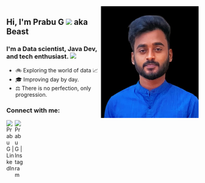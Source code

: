 
<div align="left">
<a href="#" target="__blank">
  <img src="WhatsApp Image 2023-12-10 at 10.52.27 PM.jpeg" width="256" alt="Prabu G" align="right"/>
  </a>
</div>

## Hi, I'm Prabu G <img src="https://media.giphy.com/media/5HRdeFIzjV3FMnwd0K/giphy.gif" width="50"> aka Beast
### I'm a Data scientist, Java Dev, and tech enthusiast. <img src="https://media3.giphy.com/media/NWNJHyPmIuXGxt6QnO/giphy_s.gif" width="25">

- 🚲 Exploring the world of data 📈
- 🎓 Improving day by day.
- ⚖️ There is no perfection, only progression. 


### Connect with me:
[<img align="left" alt="Prabu G | LinkedIn" width="22px" src="https://cdn2.iconfinder.com/data/icons/social-media-2285/512/1_Linkedin_unofficial_colored_svg-512.png" target="_blank" />][linkedin]
[<img align="left" alt="Prabu G | Instagram" width="22px" src="https://cdn2.iconfinder.com/data/icons/social-media-2285/512/1_Instagram_colored_svg_1-512.png" target="_blank" />][instagram]

<br />






[instagram]: https://instagram.com/
[linkedin]: https://linkedin.com/in/prabu-g
